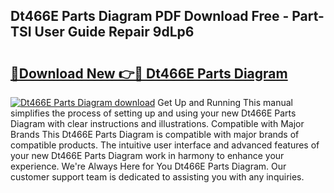 ## Dt466E Parts Diagram PDF Download Free - Part-TSI User Guide Repair 9dLp6

# <h2><a href="http://dfiyug0.blite.top/?on=Dt466E+Parts+Diagram">🔗Download New 👉🔴 Dt466E Parts Diagram</a></h2>

[![Dt466E Parts Diagram download](https://i.imgur.com/lujVjoI.png)](http://dfiyug0.blite.top/?on=Dt466E+Parts+Diagram)
Get Up and Running This manual simplifies the process of setting up and using your new Dt466E Parts Diagram with clear instructions and illustrations. Compatible with Major Brands This Dt466E Parts Diagram is compatible with major brands of compatible products. The intuitive user interface and advanced features of your new Dt466E Parts Diagram work in harmony to enhance your experience. We're Always Here for You Dt466E Parts Diagram. Our customer support team is dedicated to assisting you with any inquiries.
